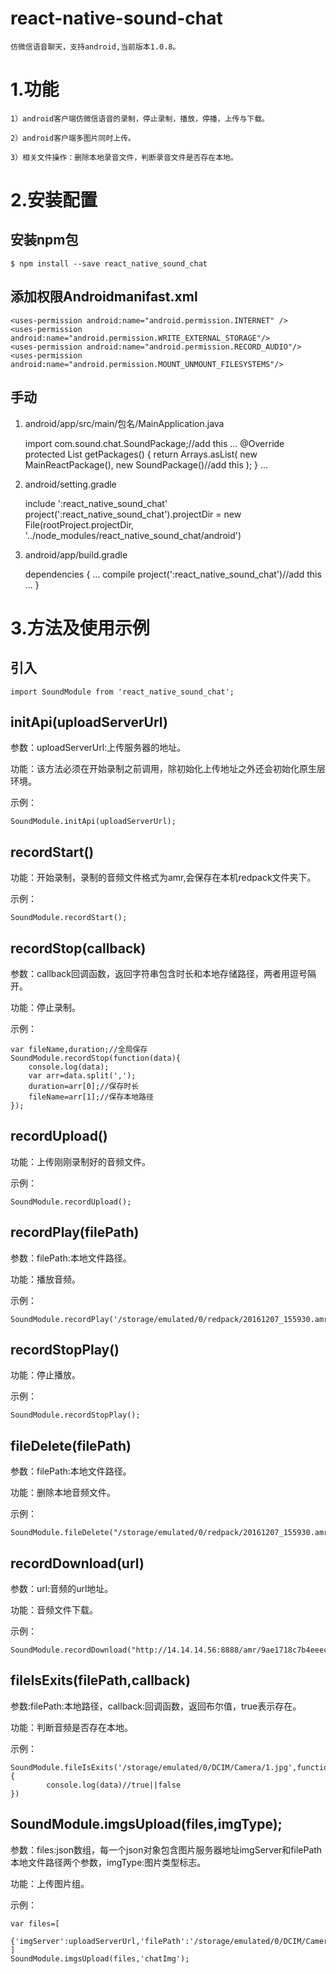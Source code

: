 react-native-sound-chat
=
	仿微信语音聊天，支持android,当前版本1.0.8。
1.功能
=
	1）android客户端仿微信语音的录制，停止录制，播放，停播，上传与下载。

	2）android客户端多图片同时上传。

	3）相关文件操作：删除本地录音文件，判断录音文件是否存在本地。

2.安装配置
=
安装npm包
-
	$ npm install --save react_native_sound_chat

添加权限Androidmanifast.xml
-
	<uses-permission android:name="android.permission.INTERNET" />
	<uses-permission android:name="android.permission.WRITE_EXTERNAL_STORAGE"/>
	<uses-permission android:name="android.permission.RECORD_AUDIO"/>
	<uses-permission android:name="android.permission.MOUNT_UNMOUNT_FILESYSTEMS"/>
手动
-
1) android/app/src/main/包名/MainApplication.java

	import com.sound.chat.SoundPackage;//add this
	...
	@Override
    protected List<ReactPackage> getPackages() {
        return Arrays.<ReactPackage>asList(
            new MainReactPackage(),
            new SoundPackage()//add this
        );
    }
	...

2) android/setting.gradle

	include ':react_native_sound_chat'
	project(':react_native_sound_chat').projectDir = new File(rootProject.projectDir, '../node_modules/react_native_sound_chat/android')


3) android/app/build.gradle

	dependencies {
	  ...
   	  compile project(':react_native_sound_chat')//add this
	  ...
	}

3.方法及使用示例
=
引入
-

	import SoundModule from 'react_native_sound_chat';

initApi(uploadServerUrl)
-
参数：uploadServerUrl:上传服务器的地址。

功能：该方法必须在开始录制之前调用，除初始化上传地址之外还会初始化原生层环境。

示例：

	SoundModule.initApi(uploadServerUrl);
		
recordStart()
-
功能：开始录制，录制的音频文件格式为amr,会保存在本机redpack文件夹下。

示例：

	SoundModule.recordStart();
recordStop(callback)
-
参数：callback回调函数，返回字符串包含时长和本地存储路径，两者用逗号隔开。

功能：停止录制。

示例：

	var fileName,duration;//全局保存
	SoundModule.recordStop(function(data){
		console.log(data);
		var arr=data.split(',');
		duration=arr[0];//保存时长
		fileName=arr[1];//保存本地路径
	});
recordUpload()
-
功能：上传刚刚录制好的音频文件。

示例：
	
	SoundModule.recordUpload();

recordPlay(filePath)
-
参数：filePath:本地文件路径。

功能：播放音频。

示例：

	SoundModule.recordPlay('/storage/emulated/0/redpack/20161207_155930.amr');
recordStopPlay()
-
功能：停止播放。

示例：

	SoundModule.recordStopPlay();
fileDelete(filePath)
-
参数：filePath:本地文件路径。

功能：删除本地音频文件。

示例：

	SoundModule.fileDelete("/storage/emulated/0/redpack/20161207_155930.amr");
recordDownload(url)
-
参数：url:音频的url地址。

功能：音频文件下载。

示例：
	
	SoundModule.recordDownload("http://14.14.14.56:8888/amr/9ae1718c7b4eeec134a32a50.amr");

fileIsExits(filePath,callback)
-
参数:filePath:本地路径，callback:回调函数，返回布尔值，true表示存在。

功能：判断音频是否存在本地。

示例：
	
	SoundModule.fileIsExits('/storage/emulated/0/DCIM/Camera/1.jpg',function(data){
			console.log(data)//true||false
	})
	

SoundModule.imgsUpload(files,imgType);
-
参数：files:json数组，每一个json对象包含图片服务器地址imgServer和filePath本地文件路径两个参数，imgType:图片类型标志。

功能：上传图片组。

示例：

	var files=[
      {'imgServer':uploadServerUrl,'filePath':'/storage/emulated/0/DCIM/Camera/1.jpg'},
    ]
    SoundModule.imgsUpload(files,'chatImg');